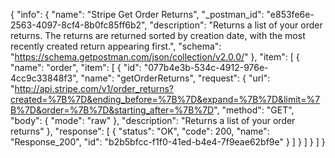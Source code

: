 {
  "info": {
    "name": "Stripe Get Order Returns",
    "_postman_id": "e853fe6e-2563-4097-8cf4-8b0fc85ff6b2",
    "description": "Returns a list of your order returns. The returns are returned sorted by creation date, with the most recently created return appearing first.",
    "schema": "https://schema.getpostman.com/json/collection/v2.0.0/"
  },
  "item": [
    {
      "name": "order",
      "item": [
        {
          "id": "077b4e3b-534c-4912-976e-4cc9c33848f3",
          "name": "getOrderReturns",
          "request": {
            "url": "http://api.stripe.com/v1/order_returns?created=%7B%7D&ending_before=%7B%7D&expand=%7B%7D&limit=%7B%7D&order=%7B%7D&starting_after=%7B%7D",
            "method": "GET",
            "body": {
              "mode": "raw"
            },
            "description": "Returns a list of your order returns"
          },
          "response": [
            {
              "status": "OK",
              "code": 200,
              "name": "Response_200",
              "id": "b2b5bfcc-f1f0-41ed-b4e4-7f9eae62bf9e"
            }
          ]
        }
      ]
    }
  ]
}